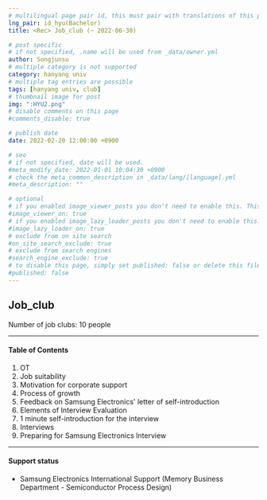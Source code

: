 ```yaml
---
# multilingual page pair id, this must pair with translations of this page. (This name must be unique)
lng_pair: id_hyu(Bachelor)
title: <Rec> Job_club (~ 2022-06-30)

# post specific
# if not specified, .name will be used from _data/owner.yml
author: Songjunsu
# multiple category is not supported
category: hanyang univ
# multiple tag entries are possible
tags: [hanyang univ, club]
# thumbnail image for post
img: ":HYU2.png"
# disable comments on this page
#comments_disable: true

# publish date
date: 2022-02-20 12:00:00 +0900

# seo
# if not specified, date will be used.
#meta_modify_date: 2022-01-01 10:04:30 +0900
# check the meta_common_description in _data/lang/[language].yml
#meta_description: ""

# optional
# if you enabled image_viewer_posts you don't need to enable this. This is only if image_viewer_posts = false
#image_viewer_on: true
# if you enabled image_lazy_loader_posts you don't need to enable this. This is only if image_lazy_loader_posts = false
#image_lazy_loader_on: true
# exclude from on site search
#on_site_search_exclude: true
# exclude from search engines
#search_engine_exclude: true
# to disable this page, simply set published: false or delete this file
#published: false
---
```

<!-- outline-start -->
## Job_club

Number of job clubs: 10 people

***

#### Table of Contents
1. OT
2. Job suitability
3. Motivation for corporate support
4. Process of growth
5. Feedback on Samsung Electronics' letter of self-introduction
6. Elements of Interview Evaluation
7. 1 minute self-introduction for the interview
8. Interviews
9. Preparing for Samsung Electronics Interview

***

#### Support status
- Samsung Electronics International Support (Memory Business Department - Semiconductor Process Design)

